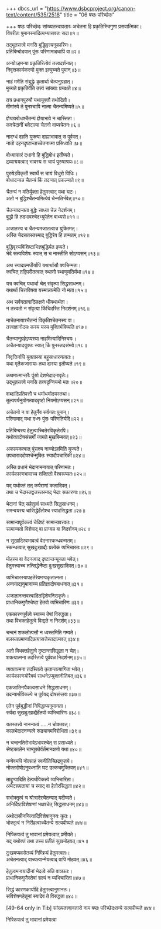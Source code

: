 +++
dbcs_url = "https://www.dsbcproject.org/canon-text/content/535/2518"
title = "06 षष्ठः परिच्छेदः"

+++
षष्ठः परिच्छेदः
सांख्यतत्त्वावतारः
अचेतना हि प्रकृतिस्त्रिगुणा प्रसवात्मिका।  
विपरीतः पुमानस्मादित्यभ्यासवतः सदा॥१॥

तद्भूतसत्त्वे मनसि बुद्धिवृत्त्यनुकारिणः।  
प्रतिबिम्बोदयात् पुंसः परिणामादथापि वा॥२॥

अन्योऽहमन्या प्रकृतिरित्येवं तत्त्वदर्शनात्।  
निवृत्तकार्यकरणो मुक्त इत्युच्यते पुमान्॥३॥

नाहं ममेति संबुद्धेः कृतार्था चेत्यनुग्रहात्।  
मुच्यते प्रकृतिर्वेति तत्त्वं सांख्याः प्रचक्षते॥४॥

तत्र प्रधानपुरुषौ यथायुक्तौ तथोदितौ।  
मीमांस्ये ते पुनश्चापि नात्मा चैतन्यमिष्यते॥५॥

ज्ञेयावबोधश्चैतन्यं ज्ञेयाभावे न चास्तिता।  
कश्चेदानीं भवेदात्मा चेतनो वाप्यचेतनः॥६॥

नादग्धं दहति युक्त्या दाह्याभावात् स पूर्ववत्।  
नातो दहनदृष्टान्ताच्चेतनात्मा प्रसिध्यति॥७॥

बोध्याकारं दधानो हि बुद्धिबोध इतीष्यते।  
द्रव्याश्रयत्वाद् भावस्य स चायं पुरुषाश्रयः॥८॥

पुरुषेऽविकृतौ स्वार्थे स चायं विधुरो विधिः।  
बोधादन्यन्न चैतन्यं किं तदन्यत् प्रकल्प्यते॥९॥

चैतन्यं न मतिर्युक्ता हेतुमत्त्वाद् यथा घटः।  
अतो न बुद्धिश्चैतन्यमित्येवं चेन्मतिर्भवेत्॥१०॥

चैतन्यादन्यता बुद्धेः साध्या चेन्न नेदर्शनम्।  
बुद्धौ हि तदभावश्चेदभ्युपेतेन बाध्यसे॥११॥

अजातस्य च चैतन्यमजातत्वान्न युक्तिमत्।  
अस्ति चेदसतस्तस्माद् बुद्धिरेव हि तन्मतम्॥१२॥

बुद्धिवृत्त्यविशिष्टाभिज्ञबुद्धिर्यत इष्यते।  
भेदे सत्यविशेषः स्यात् स च नास्तीति सोऽप्यसन्॥१३॥

अथ स्यादात्मधीर्यापि यथार्थासौ क्वचिन्मता।  
क्वचित् तद्विपरीतत्वात् स्थाणौ स्थाणुमतिर्यथा॥१४॥

यत्र क्वचिद् यथार्था चेत् संवृत्या सिद्धसाधनम्।  
यथार्था चित्तविषया यस्मान्नात्मेति नो मता॥१५॥

अथ सर्वगतत्वादिलक्षणे धीयथार्थता।  
न तत्त्वतो न संवृत्या किंचिदस्ति निदर्शनम्॥१६॥

नाचेतनायाश्चैतन्यं विकृतिश्चेतनस्य वा।  
तत्त्वज्ञानोदयः कस्य यस्य मुक्तिर्भविष्यति॥१७॥

चैतन्यानुग्रहेऽप्यस्या नाहमित्यादिनिश्चयः।  
अचैतन्यादयुक्तः स्यात् किं पुनस्तदसंभवे॥१८॥

निवृत्तिर्नापि युक्तास्या बहुसाधारणत्वतः।  
यथा मृतैकजारायाः तथा दास्या इतीष्यते॥१९॥

कथमात्मान्तरैः पुंसो देशभेदादनावृतेः।  
उद्भूतसत्त्वे मनसि तत्त्वदृग्नियमो मतः॥२०॥

शब्दादिप्रतिपत्तौ च धर्माधर्मादयस्तथा।  
तुल्यपर्यनुयोगत्वाददृष्टो नियमोऽप्यसन्॥२१॥

अचेतनो न वा हेतुर्नैव सर्वगतः पुमान्।  
परिणामाद् यथा दध्नः पुंसः परिणतिर्यदि॥२२॥

प्रतिबिम्बस्य हेतुत्वाच्चितेरविकृतेरपि।  
यथोक्तदोषसंसर्गो जायते मुखबिम्बवत्॥२३॥

अकल्पकत्वात् पुंसश्च नान्योऽहमिति युज्यते।  
उपचाराददोषश्चेन्मुक्तिः स्यादौपचारिकी॥२४॥

अस्ति प्रधानं भेदानामन्वयात् परिणामतः।  
कार्यकारणभावाच्च शक्तितो वैश्वरूप्यतः॥२५॥

यद् यथोक्तं तत् कर्पराणां कलादिवत्।  
तथा च भेदास्तद्वत्तस्तस्माद् भेदाः सकारणाः॥२६॥

भेदानां चेत् सहेतुत्वं साध्यते सिद्धसाधनम्।  
समन्वयस्य चासिद्धेर्हेतोश्च स्यादसिद्धता॥२७॥

सामान्यपूर्वकत्वं चेदिष्टं सामान्यवत्त्वतः।  
सामान्यतो विशेषाद् वा प्राग्वन्न वा निदर्शनम्॥२८॥

न सुखादिस्वभावत्वं वेदनास्कन्धवन्मतम्।  
स्कन्धत्वात् सुखदुःखाद्यैः प्रत्येकं व्यभिचारतः॥२९॥

मोहस्य वा वेदनत्वाद् दृष्टान्तन्यूनता भवेत्।  
हेतुमत्त्वाच्च तत्सिद्धेर्नेष्टा दुःखसुखादिवत्॥३०॥

व्यभिचारस्यापहतेरेवमप्यकृतात्मता।  
अन्वयाद्यनुमानाच्च प्रतिज्ञादोषबाधनात्॥३१॥

अजातानन्तवत्त्वादितद्विशेषनिराकृतेः।  
प्राधानिकगुणैश्चेष्टा हेतवो व्यभिचारिणः॥३२॥

एककारणपूर्वत्वे स्याच्च तेषां विरुद्धता।  
तथा विभक्तहेतुत्वे विद्यते न निदर्शम्॥३३॥

चन्दनं शकलोत्पत्तौ न ध्वस्तमिति गम्यते।  
बलरूपप्रमाणादिप्रत्यासत्तेस्तदात्मवत्॥३४॥

अतो विभक्तहेतुत्वे दृष्टान्तासिद्धता न चेत्।  
शक्त्यात्मना तदस्तित्वे पूर्ववन्न निदर्शनम्॥३५॥

व्यक्तात्मना तदस्तित्वे कृतान्तत्यागिता भवेत्।  
कार्यकारणयोरैक्यं साधनेऽप्युक्तनीतिवत्॥३६॥

एकजातिनयैकत्वसाधने सिद्धसाधनम्।  
तदन्यार्थविकल्पे च पूर्ववद् दोषसंप्लवः॥३७॥

एतेन पूर्वबुद्धीनां निषिद्धाप्यनुमानता।  
सर्वदा सुखदुःखाद्यैर्हेतवो व्यभिचारिणः॥३८॥

यतस्तत्त्वे नानन्यत्वं .....न चोक्तवत्।  
कालभेदादनन्यत्वे रूढ्यागमविरोधिता॥३९॥

न चन्दनतिरोभावेऽभावश्चेत् स प्रसाध्यते।  
सेष्टकालेन चाप्युक्तेर्वर्तमानक्षणो यथा॥४०॥

नन्वेवमपि नोत्साहं स्वनीतिच्छिद्रगुप्तये।  
नोक्तदोषोऽनुबध्नाति घट उत्कचमुक्तिवत्॥४१॥

ताद्रूप्यादिति हेत्वर्थविकल्पे व्यभिचारिता।  
अभेदरूपतायां च स्याद् वा हेतोरसिद्धता॥४२॥

सभोक्तृत्वं च श्रोत्रादेरचैतन्याद् यदीष्यते।  
अनिर्दिष्टविशेषाणां भक्षश्चेत् सिद्धसाधनम्॥४३॥

अथोदासीननित्यादिविशेषानुनयः कुतः।  
भोक्तृत्वं न निरीहत्वाच्चैतन्ये सत्यपीष्यते॥४४॥

निष्क्रियत्वं तु भावानां प्रमेयत्वात् प्रमीयते।  
यद् यथोक्तं तथा तच्च प्रतीतं सुखमोहवत्॥४५॥

दुःखमप्यवसेतव्यं निष्क्रियं हेतुमत्त्वतः।  
अचेतनत्वाद् वाच्यत्वान्मेयत्वाद् वापि मोहवत्॥४६॥

हेतुत्वमन्वयादीनां भेदत्वे सति वाञ्छतः।  
प्राधानिकगुणैस्तेषां सत्यं न व्यभिचारिता॥४७॥

सिद्धं कारणकार्यादि हेतुमत्त्वानुमानतः।  
सविशेषणहेतूनां स्यादेवं ते विरुद्धता॥४८॥

[49-64 only in Tib]
सांख्यतत्त्वावतारो नाम षष्ठः परिच्छेदःतन्ये सत्यपीष्यते॥४४॥

निष्क्रियत्वं तु भावानां प्रमेयत्वा
